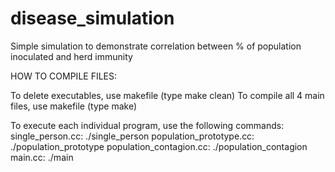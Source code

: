 # disease_simulation
Simple simulation to demonstrate correlation between % of population inoculated and herd immunity

HOW TO COMPILE FILES:

To delete executables, use makefile (type make clean)
To compile all 4 main files, use makefile (type make)

To execute each individual program, use the following commands:
single_person.cc: ./single_person
population_prototype.cc: ./population_prototype
population_contagion.cc: ./population_contagion
main.cc: ./main
